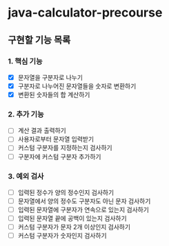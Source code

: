 # java-calculator-precourse

## 구현할 기능 목록

### 1. 핵심 기능
- [x] 문자열을 구분자로 나누기
- [x] 구분자로 나누어진 문자열들을 숫자로 변환하기
- [x] 변환된 숫자들의 합 계산하기

### 2. 추가 기능
- [ ] 계산 결과 출력하기
- [ ] 사용자로부터 문자열 입력받기
- [ ] 커스텀 구분자를 지정하는지 검사하기
- [ ] 구분자에 커스텀 구분자 추가하기

### 3. 예외 검사
- [ ] 입력된 정수가 양의 정수인지 검사하기
- [ ] 문자열에서 양의 정수도 구분자도 아닌 문자 검사하기
- [ ] 입력된 문자열에 구분자가 연속으로 있는지 검사하기
- [ ] 입력된 문자열 끝에 공백이 있는지 검사하기
- [ ] 커스텀 구분자가 문자 2개 이상인지 검사하기
- [ ] 커스텀 구분자가 숫자인지 검사하기